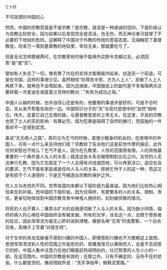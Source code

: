     三十四 

   不可捉摸的中国的心

   然而，中国的宗教究竟是不是宗教？是宗教，就该是一种虔诚的信仰。下层阶级认为信教比较安全，因为如果以后发现完全是谎话，也无伤，而无神论者可就冒了不必要的下地狱的危险。这解释了中国对于外教的传统的宽容态度。无端触犯了基督教徒，将来万一落到基督教的地狱里，举目无亲，那就要吃亏了。

   但是无论怎样模棱两可，在宗教里有时候不能用外交辞令含糊过去，必须回答“是”或“否”。

   譬如有人失去了一切，惟有靠了内在的支持才能够振作起来，创造另一个前途。可是在中国，这样的事很少见。虽然相信“吃得苦中苦，方为人上人”，且做了人上人再跌下来，就再也不会爬起来。因为这缘故，中国报纸上的副刊差不多每隔两天总要转载一次爱迪生或是富兰克林的教训：“失败为成功之母。”

   中国人认输的时候，也许自信心还是有的，他要做的事或许是好的，可是不合时宜。天从来不帮着失败的一边。中国知识分子的“天”与现代思想中的“自然”相吻合，伟大，走着它自己无情的路，与基督教慈爱的上帝无关。在这里，平民的宗教也受了士人的天的影响：有罪必罚，因为犯罪是阻碍了自然的推行，而孤独的一件善却不一定得到奖赏。

   虽说“天无绝人之路”，真的沦为乞丐的时候，是很少翻身的机会的。在绝境中的中国人，可有一点什么来支持他们呢？宗教除了告诉他们这是前世作孽的报应，此外任何安慰也不给么？乞丐不是人，因为在孔教里，人性的范围很有限。人的资格最重要的一个条件是人与人的关系；就连这些关系也被限制到五伦之内。太穷的人无法奉行孔教，因为它先假定了一个人总得有点钱或田地，可以养家活口，适应社会的要求。乞丐不能有家庭或是任何人与人的关系，除掉乞怜于人的这一种，而这又是有损于个人道德的；于是乞丐被逐出宗教的保护之外。

   穷人又与赤贫的不同。世界各国向来都以下层阶级为最虔诚，因为他们比较热心相信来生的补报。而中国的下层阶级，因为住得挤，有更繁多的人的关系、限制、责任，更亲切地体验到中国宗教背景中神鬼人拥挤的、刻刻被侦察的情况。

   将死的人也不算人；痛苦与扩大的自我感切断了人与人的关系。因为缺少同情，临终的病人的心境在中国始终没有被发掘。所有的文学，涉及这一点，总限于旁观者的反应，因此常常流为毫无心肝的讽刺滑稽，像那名唤“无常”的鬼警察，一个白衣丑角，高帽子上写着“对我生财”。

   对于生命的来龙去脉毫不感到兴趣的中国人，即便感到兴趣也不大敢朝这上面想。思想常常漂流到人性的范围之外是危险的，邪魔鬼怪可以乘隙而入，总是不去招惹它的好。中国人集中注意力在他们眼面前热闹明白的，红灯照里的人生小小的一部。在这范围内，中国的宗教是有效的；在那之外，只有不确定的、无所不在的悲哀。什么都是空的，像阎惜姣所说：“洗手净指甲，做鞋泥里踏。”


